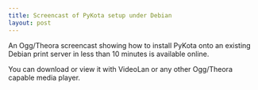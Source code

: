 ```yaml
---
title: Screencast of PyKota setup under Debian
layout: post
---
```


An Ogg/Theora screencast showing how to install PyKota onto an existing Debian print server in less than 10 minutes is available online.You can download or view it with VideoLan or any other Ogg/Theora capable media player.
